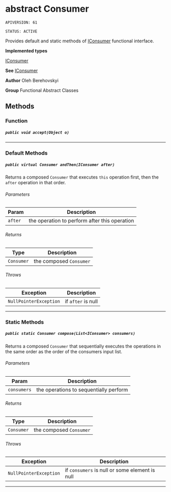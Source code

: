 # abstract Consumer

`APIVERSION: 61`

`STATUS: ACTIVE`

Provides default and static methods of
[IConsumer](/docs/Functional-Interfaces/IConsumer.md) functional interface.


**Implemented types**

[IConsumer](/docs/Functional-Interfaces/IConsumer.md)


**See** [IConsumer](/docs/Functional-Interfaces/IConsumer.md)


**Author** Oleh Berehovskyi


**Group** Functional Abstract Classes

## Methods
### Function
##### `public void accept(Object o)`
---
### Default Methods
##### `public virtual Consumer andThen(IConsumer after)`

Returns a composed `Consumer` that executes `this` operation first, then the `after` operation in that order.

###### Parameters

|Param|Description|
|---|---|
|`after`|the operation to perform after this operation|

###### Returns

|Type|Description|
|---|---|
|`Consumer`|the composed `Consumer`|

###### Throws

|Exception|Description|
|---|---|
|`NullPointerException`|if `after` is null|

---
### Static Methods
##### `public static Consumer compose(List<IConsumer> consumers)`

Returns a composed `Consumer` that sequentially executes the operations in the same order as the order of the consumers input list.

###### Parameters

|Param|Description|
|---|---|
|`consumers`|the operations to sequentially perform|

###### Returns

|Type|Description|
|---|---|
|`Consumer`|the composed `Consumer`|

###### Throws

|Exception|Description|
|---|---|
|`NullPointerException`|if `consumers` is null or some element is null|

---
